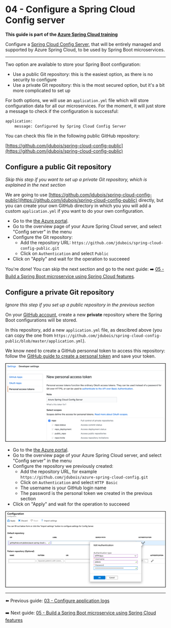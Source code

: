 # 04 - Configure a Spring Cloud Config server

__This guide is part of the [Azure Spring Cloud training](../README.md)__

Configure a [Spring Cloud Config Server](https://cloud.spring.io/spring-cloud-config), that will be entirely managed and supported by Azure Spring Cloud, to be used by Spring Boot microservices.

---

Two option are available to store your Spring Boot configuration:

- Use a public Git repository: this is the easiest option, as there is no security to configure
- Use a private Git repository: this is the most secured option, but it's a bit more complicated to set up

For both options, we will use an `application.yml` file which will store configuration data for all our microservices. For the moment, it will just store a message to check if the configuration is successful:

```
application:
    message: Configured by Spring Cloud Config Server
```

You can check this file in the following public GitHub repository:

[https://github.com/jdubois/spring-cloud-config-public](https://github.com/jdubois/spring-cloud-config-public)

## Configure a public Git repository

_Skip this step if you want to set up a private Git repository, which is explained in the next section_

We are going to use [https://github.com/jdubois/spring-cloud-config-public](https://github.com/jdubois/spring-cloud-config-public) directly, but you can create your own GitHub directory in which you you will add a custom `application.yml` if you want to do your own configuration.

- Go to the [the Azure portal](https://portal.azure.com/?WT.mc_id=azurespringcloud-github-judubois).
- Go to the overview page of your Azure Spring Cloud server, and select "Config server" in the menu
- Configure the Git repository:
  - Add the repository URL: `https://github.com/jdubois/spring-cloud-config-public.git`
  - Click on `Authentication` and select `Public`
- Click on "Apply" and wait for the operation to succeeed

You're done! You can skip the next section and go to the next guide: ➡️ [05 - Build a Spring Boot microservice using Spring Cloud features](../05-build-a-spring-boot-microservice-using-spring-cloud-features/README.md).

## Configure a private Git repository

_Ignore this step if you set up a public repository in the previous section_

On your [GitHub account](https://github.com), create a new **private** repository where the Spring Boot configurations will be stored.

In this repository, add a new `application.yml` file, as descibred above (you can copy the one from `https://github.com/jdubois/spring-cloud-config-public/blob/master/application.yml`).

We know need to create a GitHub personnal token to access this repository: follow the [GitHub guide to create a personal token](https://help.github.com/en/articles/creating-a-personal-access-token-for-the-command-line) and save your token.

![GitHub personnal access token](media/01-github-personal-access-token.png)

- Go to the [the Azure portal](https://portal.azure.com/?WT.mc_id=azurespringcloud-github-judubois).
- Go to the overview page of your Azure Spring Cloud server, and select "Config server" in the menu
- Configure the repository we previously created:
  - Add the repository URL, for example `https://github.com/jdubois/azure-spring-cloud-config.git`
  - Click on `Authentication` and select `HTTP Basic`
  - The username is your GitHub login name
  - The password is the personal token we created in the previous section
- Click on "Apply" and wait for the operation to succeeed

![Spring Cloud config server](media/02-config-server.png)

---

⬅️ Previous guide: [03 - Configure application logs](../03-configure-application-logs/README.md)

➡️ Next guide: [05 - Build a Spring Boot microservice using Spring Cloud features](../05-build-a-spring-boot-microservice-using-spring-cloud-features/README.md)
